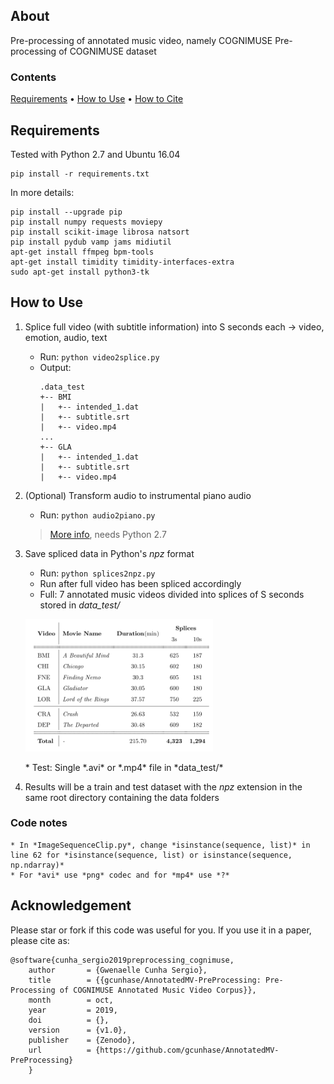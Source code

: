 
## About
Pre-processing of annotated music video, namely COGNIMUSE
Pre-processing of COGNIMUSE dataset

### Contents
[Requirements](#requirements) • [How to Use](#how-to-use) • [How to Cite](#acknowledgement)

## Requirements
Tested with Python 2.7 and Ubuntu 16.04
```
pip install -r requirements.txt
```

In more details:
```
pip install --upgrade pip
pip install numpy requests moviepy
pip install scikit-image librosa natsort
pip install pydub vamp jams midiutil
apt-get install ffmpeg bpm-tools
apt-get install timidity timidity-interfaces-extra
sudo apt-get install python3-tk
```

## How to Use
1. Splice full video (with subtitle information) into S seconds each -> video, emotion, audio, text
    * Run: `python video2splice.py`
    * Output: 
      ```
      .data_test
      +-- BMI
      |   +-- intended_1.dat
      |   +-- subtitle.srt
      |   +-- video.mp4
      ...
      +-- GLA
      |   +-- intended_1.dat
      |   +-- subtitle.srt
      |   +-- video.mp4 
      ```

2. (Optional) Transform audio to instrumental piano audio
    * Run: `python audio2piano.py`
    > [More info](https://github.com/gcunhase/wav2midi2wav), needs Python 2.7
3. Save spliced data in Python's *npz* format
    * Run: `python splices2npz.py`
    * Run after full video has been spliced accordingly
    * Full: 7 annotated music videos divided into splices of S seconds stored in *data_test/*
    <p align="left">
    <img src="https://github.com/gcunhase/AnnotatedMV-PreProcessing/blob/master/assets/dataset.png" width="300" alt="Dataset">
    </p>   
    * Test: Single *.avi* or *.mp4* file in *data_test/*
4. Results will be a train and test dataset with the *npz* extension in the same root directory containing the data folders

### Code notes
    * In *ImageSequenceClip.py*, change *isinstance(sequence, list)* in line 62 for *isinstance(sequence, list) or isinstance(sequence, np.ndarray)*
    * For *avi* use *png* codec and for *mp4* use *?*

## Acknowledgement
Please star or fork if this code was useful for you. If you use it in a paper, please cite as:
```
@software{cunha_sergio2019preprocessing_cognimuse,
    author       = {Gwenaelle Cunha Sergio},
    title        = {{gcunhase/AnnotatedMV-PreProcessing: Pre-Processing of COGNIMUSE Annotated Music Video Corpus}},
    month        = oct,
    year         = 2019,
    doi          = {},
    version      = {v1.0},
    publisher    = {Zenodo},
    url          = {https://github.com/gcunhase/AnnotatedMV-PreProcessing}
    }
```
